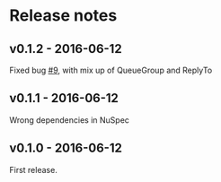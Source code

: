 # Release notes

## v0.1.2 - 2016-06-12
Fixed bug [#9](https://github.com/danielwertheim/mynatsclient/issues/9), with mix up of QueueGroup and ReplyTo

## v0.1.1 - 2016-06-12
Wrong dependencies in NuSpec

## v0.1.0 - 2016-06-12
First release.
